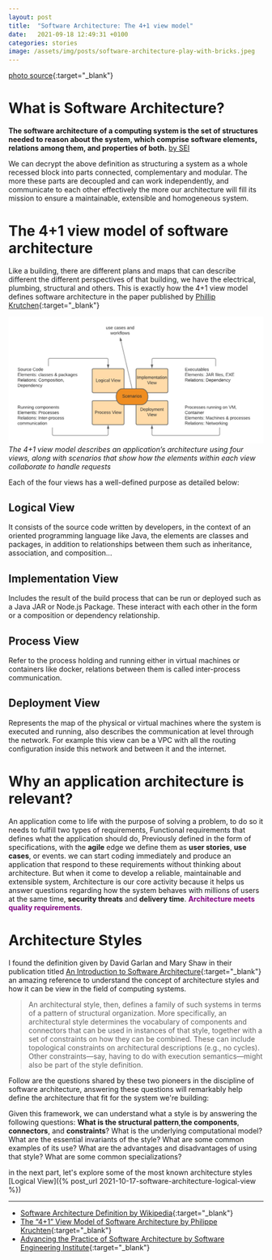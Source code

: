 ```yaml
---
layout: post
title:  "Software Architecture: The 4+1 view model"
date:   2021-09-18 12:49:31 +0100
categories: stories
image: /assets/img/posts/software-architecture-play-with-bricks.jpeg
---
```

[photo source](https://holition.com/play/ycn-s-lego-serious-play-workshop){:target="_blank"}

# What is Software Architecture?
__The software architecture of a computing system is the set of structures needed to reason about the system, which 
comprise software elements, relations among them, and properties of both.__
<u>by SEI</u>

We can decrypt the above definition as structuring a system as a whole recessed block into parts connected, complementary and modular.
The more these parts are decoupled and can work independently, and communicate to each other effectively the more our architecture
will fill its mission to ensure a maintainable, extensible and homogeneous system.

# The 4+1 view model of software architecture
Like a building, there are different plans and maps that can describe different the different perspectives of that building,
we have the electrical, plumbing, structural and others. This is exactly how the 4+1 view model defines software architecture
in the paper published by [Phillip Krutchen](https://www.cs.ubc.ca/~gregor/teaching/papers/4+1view-architecture.pdf){:target="_blank"}

![The 1+4 Model View](/assets/img/figures/1plus4model.png)
*The 4+1 view model describes an application’s architecture using four views, along with scenarios that show how the elements within each view collaborate to handle requests*

Each of the four views has a well-defined purpose as detailed below:
## Logical View
It consists of the source code written by developers, in the context of an oriented programming language like Java, the elements are
classes and packages, in addition to relationships between them such as inheritance, association, and composition...

## Implementation View
Includes the result of the build process that can be run or deployed such as a Java JAR or Node.js Package. These interact with each
other in the form or a composition or dependency relationship.


## Process View
Refer to the process holding and running either in virtual machines or containers like docker, relations between them is called
inter-process communication.

## Deployment View
Represents the map of the physical or virtual machines where the system is executed and running, also describes the communication
at level through the network. For example this view can be a VPC with all the routing configuration inside this network and between it and the internet.

# Why an application architecture is relevant?
An application come to life with the purpose of solving a problem, to do so it needs to fulfill two types of requirements, Functional requirements
that defines what the application should do, Previously defined in the form of specifications, with the __agile__ edge we define them as __user stories__,
__use cases__, or events. we can start coding immediately and produce an application that respond to these requirements without thinking about architecture.
But when it come to develop a reliable, maintainable and extensible system, Architecture is our core activity because it helps us
answer questions regarding how the system behaves with millions of users at the same time, __security threats__ and __delivery time__.
<span style="color:Purple">__Architecture meets quality requirements__.</span>

# Architecture Styles
I found the definition given by David Garlan and Mary Shaw in their publication titled [An Introduction to Software Architecture](https://www.cs.cmu.edu/afs/cs/project/able/ftp/intro_softarch/intro_softarch.pdf){:target="_blank"}
an amazing reference to understand the concept of architecture styles and how it can be view in the field of computing systems.

>An architectural style, then, defines a family of such systems in terms of a
pattern of structural organization. More specifically, an architectural style
determines the vocabulary of components and connectors that can be used in
instances of that style, together with a set of constraints on how they can be
combined. These can include topological constraints on architectural
descriptions (e.g., no cycles). Other constraints—say, having to do with
execution semantics—might also be part of the style definition.

Follow are the questions shared by these two pioneers in the discipline of software architecture, answering these questions
will remarkably help define the architecture that fit for the system we're building:
 
Given this framework, we can understand what a style is by answering the
following questions: __What is the structural pattern__,__the components__,
__connectors__, and __constraints__? What is the underlying computational model?
What are the essential invariants of the style? What are some common
examples of its use? What are the advantages and disadvantages of using that
style? What are some common specializations?

in the next part, let's explore some of the most known architecture styles
[Logical View]({% post_url 2021-10-17-software-architecture-logical-view %})

----

* [Software Architecture Definition by Wikipedia](https://en.wikipedia.org/wiki/Software_architecture){:target="_blank"}
* [The “4+1” View Model of Software Architecture by Philippe Kruchten](https://www.cs.ubc.ca/~gregor/teaching/papers/4+1view-architecture.pdf){:target="_blank"}
* [Advancing the Practice of Software Architecture by Software Engineering Institute](https://www.sei.cmu.edu/our-work/software-architecture/){:target="_blank"}
